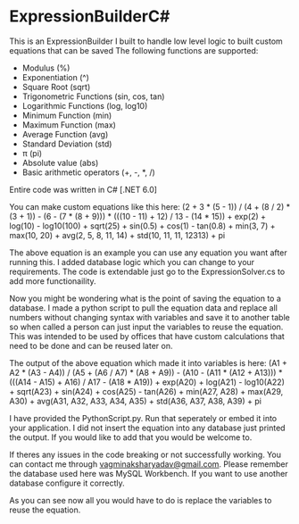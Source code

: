 # ExpressionBuilderC#
This is an ExpressionBuilder I built to handle low level logic to built custom equations that can be saved
  The following functions are supported:
-  Modulus (%)
-  Exponentiation (^)
-  Square Root (sqrt)
-  Trigonometric Functions (sin, cos, tan)
-  Logarithmic Functions (log, log10)
-  Minimum Function (min)
-  Maximum Function (max)
-  Average Function (avg)
-  Standard Deviation (std)
-  π (pi)
-  Absolute value (abs)
-  Basic arithmetic operators (+, -, *, /)

Entire code was written in C# [.NET 6.0]

You can make custom equations like this here:
(2 + 3 * (5 - 1)) / (4 + (8 / 2) * (3 + 1)) - (6 - (7 * (8 + 9))) * (((10 - 11) + 12) / 13 - (14 * 15)) + exp(2) + log(10) - log10(100) + sqrt(25) + sin(0.5) + cos(1) - tan(0.8) + min(3, 7) + max(10, 20) + avg(2, 5, 8, 11, 14) + std(10, 11, 11, 12313) + pi

The above equation is an example you can use any equation you want after running this. I added database logic which you can change to your requirements.
The code is extendable just go to the ExpressionSolver.cs to add more functionaility. 

Now you might be wondering what is the point of saving the equation to a database. I made a python script to pull the equation data and replace all numbers without changing syntax with variables and save it to another table so when called a person can just input the variables to reuse the equation. This was intended to be used by offices that have custom calculations that need to be done and can be reused later on.

The output of the above equation which made it into variables is here:
(A1 + A2 * (A3 - A4)) / (A5 + (A6 / A7) * (A8 + A9)) - (A10 - (A11 * (A12 + A13))) * (((A14 - A15) + A16) / A17 - (A18 * A19)) + exp(A20) + log(A21) - log10(A22) + sqrt(A23) + sin(A24) + cos(A25) - tan(A26) + min(A27, A28) + max(A29, A30) + avg(A31, A32, A33, A34, A35) + std(A36, A37, A38, A39) + pi

I have provided the PythonScript.py. Run that seperately or embed it into your application. I did not insert the equation into any database just printed the output.
If you would like to add that you would be welcome to.

If theres any issues in the code breaking or not successfully working. You can contact me through vagminaksharyadav@gmail.com. 
Please remember the database used here was MySQL Workbench. If you want to use another database configure it correctly.

As you can see now all you would have to do is replace the variables to reuse the equation.
